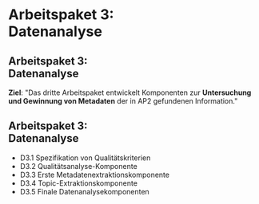 # Arbeitspaket 3: <br/> Datenanalyse

## Arbeitspaket 3: <br/> Datenanalyse

**Ziel**: "Das dritte Arbeitspaket entwickelt Komponenten zur **Untersuchung und
Gewinnung von Metadaten** der in AP2 gefundenen Information."

## Arbeitspaket 3: <br/> Datenanalyse

- D3.1 Spezifikation von Qualitätskriterien
- D3.2 Qualitätsanalyse-Komponente
- D3.3 Erste Metadatenextraktionskomponente
- D3.4 Topic-Extraktionskomponente
- D3.5 Finale Datenanalysekomponenten

